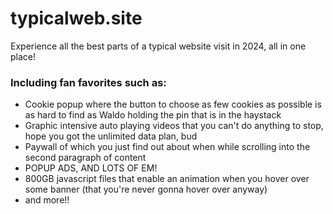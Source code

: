 # typicalweb.site
Experience all the best parts of a typical website visit in 2024, all in one place!

### Including fan favorites such as:
- Cookie popup where the button to choose as few cookies as possible is as hard to find as Waldo holding the pin that is in the haystack
- Graphic intensive auto playing videos that you can't do anything to stop, hope you got the unlimited data plan, bud
- Paywall of which you just find out about when while scrolling into the second paragraph of content
- POPUP ADS, AND LOTS OF EM!
- 800GB javascript files that enable an animation when you hover over some banner (that you're never gonna hover over anyway)
- and more!!
